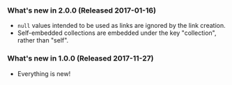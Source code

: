 ### What's new in 2.0.0 (Released 2017-01-16)

* `null` values intended to be used as links are ignored by the link creation.
* Self-embedded collections are embedded under the key "collection", rather than "self".

### What's new in 1.0.0 (Released 2017-11-27)

* Everything is new!
